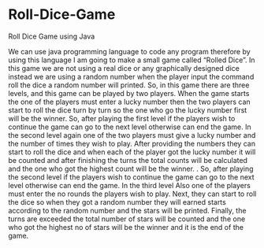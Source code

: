 # Roll-Dice-Game
Roll Dice Game using Java

We can use java programming language to code any program therefore by using this 
language I am going to make a small game called “Rolled Dice”. In this game we are not using a 
real dice or any graphically designed dice instead we are using a random number when the 
player input the command roll the dice a random number will printed. So, in this game there 
are three levels, and this game can be played by two players. When the game starts the one of 
the players must enter a lucky number then the two players can start to roll the dice turn by 
turn so the one who go the lucky number first will be the winner. So, after playing the first level
if the players wish to continue the game can go to the next level otherwise can end the game.
In the second level again one of the two players must give a lucky number and the number of 
times they wish to play. After providing the numbers they can start to roll the dice and when 
each of the player got the lucky number it will be counted and after finishing the turns the total 
counts will be calculated and the one who got the highest count will be the winner. . So, after
playing the second level if the players wish to continue the game can go to the next level
otherwise can end the game. In the third level Also one of the players must enter the no rounds 
the players wish to play. Next, they can start to roll the dice so when they got a random number 
they will earned starts according to the random number and the stars will be printed. Finally,
the turns are exceeded the total number of stars will be counted and the one who got the 
highest no of stars will be the winner and it is the end of the game.

